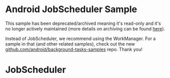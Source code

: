 
Android JobScheduler Sample
===========================

This sample has been deprecated/archived meaning it's read-only and it's no longer actively maintained (more details on archiving can be found [here][1]).

Instead of JobScheduler, we recommend using the WorkManager. For a sample in that (and other related samples), check out the new [github.com/android/background-tasks-samples][2] repo. Thank you!

[1]: https://help.github.com/en/articles/about-archiving-repositories
[2]: https://github.com/android/background-tasks-samples
# JobScheduler

